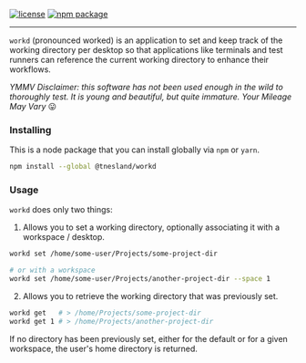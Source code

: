 <div>

[![license](https://img.shields.io/badge/license-MIT-green.svg)](https://github.com/tnez/workd/blob/master/LICENSE)
[![npm package](https://img.shields.io/npm/v/workd/latest.svg)](https://npmjs.com/package/workd)

</div>

---

`workd` (pronounced worked) is an application to set and keep track of the working directory per desktop so that applications like terminals and test runners can reference the current working directory to enhance their workflows.

_YMMV Disclaimer: this software has not been used enough in the wild to thoroughly test. It is young and beautiful, but quite immature. Your Mileage May Vary_ 😛

### Installing

This is a node package that you can install globally via `npm` or `yarn`.

```sh
npm install --global @tnesland/workd
```

### Usage

`workd` does only two things:

1. Allows you to set a working directory, optionally associating it with a workspace / desktop.

```sh
workd set /home/some-user/Projects/some-project-dir

# or with a workspace
workd set /home/some-user/Projects/another-project-dir --space 1
```

2. Allows you to retrieve the working directory that was previously set.

```sh
workd get   # > /home/Projects/some-project-dir
workd get 1 # > /home/Projects/another-project-dir
```

If no directory has been previously set, either for the default or for a given workspace, the user's home directory is returned.
